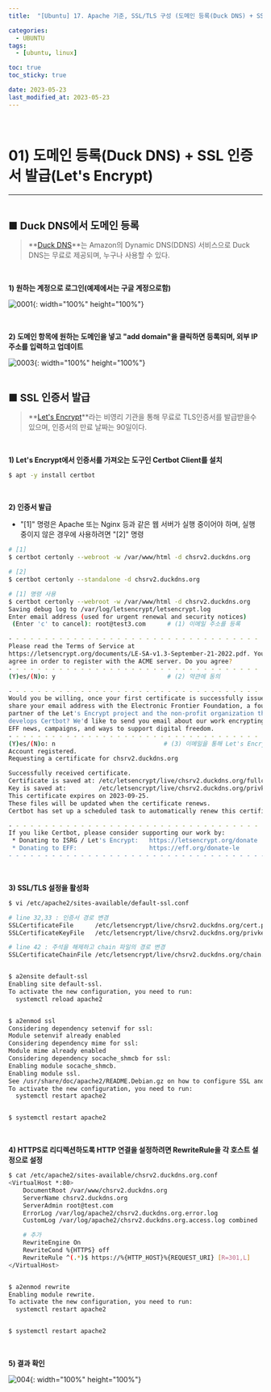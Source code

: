 ```yaml
---
title:  "[Ubuntu] 17. Apache 기준, SSL/TLS 구성 (도메인 등록(Duck DNS) + SSL 인증서 발급(Let's Encrypt))" 

categories:
  - UBUNTU
tags:
  - [ubuntu, linux]

toc: true
toc_sticky: true

date: 2023-05-23
last_modified_at: 2023-05-23
---
```

<br>

# 01) 도메인 등록(Duck DNS) + SSL 인증서 발급(Let's Encrypt)
---

<style>
table {
    font-size: 12pt;
}
table th:first-of-type {
    width: 5%;
}
table th:nth-of-type(2) {
    width: 15%;
}
table th:nth-of-type(3) {
    width: 50%;
}
table th:nth-of-type(4) {
    width: 30%;
}
big {
    font-size: 15pt;
}
</style>

<br>

<big> **■ Duck DNS에서 도메인 등록** </big>

> **[Duck DNS](https://www.duckdns.org/)**는 Amazon의 Dynamic DNS(DDNS) 서비스으로 Duck DNS는 무료로 제공되며, 누구나 사용할 수 있다.

<br>

**1) 원하는 계정으로 로그인(예제에서는 구글 계정으로함)**

![0001](https://github.com/revenge1005/WEB-Server-3-Tier-Architecture/assets/42735894/aeb467a2-a47f-495c-ae11-31b5d5fc28d4){: width="100%" height="100%"}

<br>

**2) 도메인 항목에 원하는 도메인을 넣고 "add domain"을 클릭하면 등록되며, 외부 IP 주소를 입력하고 업데이트**

![0003](https://github.com/revenge1005/WEB-Server-3-Tier-Architecture/assets/42735894/7e15b55b-962d-44ac-927a-eb4b023950f8){: width="100%" height="100%"}


<br>

<big> **■ SSL 인증서 발급** </big>

> **[Let's Encrypt](https://letsencrypt.org/)**라는 비영리 기관을 통해 무료로 TLS인증서를 발급받을수 있으며, 인증서의 만료 날짜는 90일이다.

<br>

**1) Let's Encrypt에서 인증서를 가져오는 도구인 Certbot Client를 설치**

```bash
$ apt -y install certbot
```

<br>

**2) 인증서 발급**

+ "[1]" 명령은 Apache 또는 Nginx 등과 같은 웹 서버가 실행 중이어야 하며, 실행 중이지 않은 경우에 사용하려면 "[2]" 명령

```bash
# [1]
$ certbot certonly --webroot -w /var/www/html -d chsrv2.duckdns.org

# [2]
$ certbot certonly --standalone -d chsrv2.duckdns.org
```

```bash
# [1] 명령 사용
$ certbot certonly --webroot -w /var/www/html -d chsrv2.duckdns.org
Saving debug log to /var/log/letsencrypt/letsencrypt.log
Enter email address (used for urgent renewal and security notices)
 (Enter 'c' to cancel): root@test3.com      # (1) 이메일 주소를 등록

- - - - - - - - - - - - - - - - - - - - - - - - - - - - - - - - - - - - - - - -
Please read the Terms of Service at
https://letsencrypt.org/documents/LE-SA-v1.3-September-21-2022.pdf. You must
agree in order to register with the ACME server. Do you agree?
- - - - - - - - - - - - - - - - - - - - - - - - - - - - - - - - - - - - - - - -
(Y)es/(N)o: y                               # (2) 약관에 동의

- - - - - - - - - - - - - - - - - - - - - - - - - - - - - - - - - - - - - - - -
Would you be willing, once your first certificate is successfully issued, to
share your email address with the Electronic Frontier Foundation, a founding
partner of the Let's Encrypt project and the non-profit organization that
develops Certbot? We'd like to send you email about our work encrypting the web,
EFF news, campaigns, and ways to support digital freedom.
- - - - - - - - - - - - - - - - - - - - - - - - - - - - - - - - - - - - - - - -
(Y)es/(N)o: n                              # (3) 이메일을 통해 Let's Encrypt 프로젝트 정보를 받아볼지 여부
Account registered.
Requesting a certificate for chsrv2.duckdns.org

Successfully received certificate.
Certificate is saved at: /etc/letsencrypt/live/chsrv2.duckdns.org/fullchain.pem     # (4) 발급된 인증서 경로
Key is saved at:         /etc/letsencrypt/live/chsrv2.duckdns.org/privkey.pem       # (5) 발급된 개인키 경로
This certificate expires on 2023-09-25.
These files will be updated when the certificate renews.
Certbot has set up a scheduled task to automatically renew this certificate in the background.

- - - - - - - - - - - - - - - - - - - - - - - - - - - - - - - - - - - - - - - -
If you like Certbot, please consider supporting our work by:
 * Donating to ISRG / Let's Encrypt:   https://letsencrypt.org/donate
 * Donating to EFF:                    https://eff.org/donate-le
- - - - - - - - - - - - - - - - - - - - - - - - - - - - - - - - - - - - - - - -
```

<br>

**3) SSL/TLS 설정을 활성화**

```bash
$ vi /etc/apache2/sites-available/default-ssl.conf

# line 32,33 : 인증서 경로 변경
SSLCertificateFile      /etc/letsencrypt/live/chsrv2.duckdns.org/cert.pem
SSLCertificateKeyFile   /etc/letsencrypt/live/chsrv2.duckdns.org/privkey.pem

# line 42 : 주석을 해제하고 chain 파일의 경로 변경
SSLCertificateChainFile /etc/letsencrypt/live/chsrv2.duckdns.org/chain.pem


$ a2ensite default-ssl
Enabling site default-ssl.
To activate the new configuration, you need to run:
  systemctl reload apache2


$ a2enmod ssl
Considering dependency setenvif for ssl:
Module setenvif already enabled
Considering dependency mime for ssl:
Module mime already enabled
Considering dependency socache_shmcb for ssl:
Enabling module socache_shmcb.
Enabling module ssl.
See /usr/share/doc/apache2/README.Debian.gz on how to configure SSL and create self-signed certificates.
To activate the new configuration, you need to run:
  systemctl restart apache2


$ systemctl restart apache2
```

<br>

**4) HTTPS로 리디렉션하도록 HTTP 연결을 설정하려면 RewriteRule을 각 호스트 설정으로 설정**

```bash
$ cat /etc/apache2/sites-available/chsrv2.duckdns.org.conf
<VirtualHost *:80>
    DocumentRoot /var/www/chsrv2.duckdns.org
    ServerName chsrv2.duckdns.org
    ServerAdmin root@test.com
    ErrorLog /var/log/apache2/chsrv2.duckdns.org.error.log
    CustomLog /var/log/apache2/chsrv2.duckdns.org.access.log combined

    # 추가
    RewriteEngine On
    RewriteCond %{HTTPS} off
    RewriteRule ^(.*)$ https://%{HTTP_HOST}%{REQUEST_URI} [R=301,L]
</VirtualHost>


$ a2enmod rewrite
Enabling module rewrite.
To activate the new configuration, you need to run:
  systemctl restart apache2


$ systemctl restart apache2
```

<br>

**5) 결과 확인**

![004](https://github.com/revenge1005/WEB-Server-3-Tier-Architecture/assets/42735894/683ed561-be74-4ad6-a3e5-8fb0bbc175e9){: width="100%" height="100%"}
